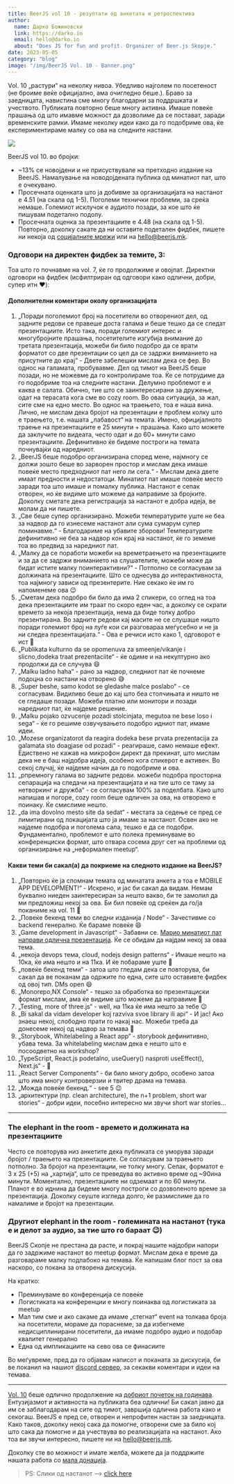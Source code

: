 ```yaml
---
title: BeerJS vol 10 - резултати од анкетата и ретроспектива
author:
  name: Дарко Божиновски
  link: https://darko.io
  email: hello@darko.io
  about: "Does JS for fun and profit. Organizer of Beer.js Skopje."
date: 2023-05-05
category: "blog"
image: "/img/BeerJS Vol. 10 - Banner.png"
---
```


Vol. 10 „растури“ на неколку нивоа. Убедливо најголем по посетеност (не броиме веќе официјално, ама очигледно беше.).
Браво за заедницата, навистина сме многу благодарни за поддршката и учеството. Публиката повторно беше многу активна.
Имаше повеќе прашања од што имавме можност да дозволиме да се постават, заради временските рамки. Имаме неколку идеи
како да го подобриме ова, ќе експериментираме малку со ова на следните настани.

<img src="/img/BeerJS Vol. 10 - Banner.png" />

BeerJS vol 10. во бројки:

- ~13% се новојдени и не присуствувале на претходно издание на BeerJS. Намалување на новодојдената публика од минатиот
  пат, што е очекувано.
- Просечната оценката што ја добивме за организацијата на настанот е 4.51 (на скала од 1-5). Поголеми технички проблеми,
  за среќа немаше. Големиот исклучок е аудиото позади, за кое што ќе пишувам подетално подолу.
- Просечната оценка за презентациите е 4.48 (на скала од 1-5). Повторно, доколку сакате да ни оставите подетален фидбек,
  пишете ни некоја од [социјалните мрежи](/contact) или на [hello@beerjs.mk](mailto:hello@beerjs.mk).

### Одговори на директен фидбек за темите, 3:

Тоа што го почнавме на vol. 7, ќе го продолжиме и овојпат. Директни одговори на фидбек (исфилтриран од одговори како
одлични, добри, супер итн ❤️):

#### Дополнителни коментари околу организацијата

1. „Поради поголемиот број на посетители во отворениот дел, од задните редови се правеше доста галама и беше тешко да се
   следат презентациите. Исто така, поради големиот интерес и многубројните прашања, посетителите изгубија внимание до
   третата презентација, можеби би било подобро да се врати форматот со две презентации со цел да се задржи вниманието
   на присутните до крај“ - Двете забелешки мислам дека се фер. Во однос на галамата, пробувавме. Дел од тимот на BeerJS
   беше позади, но не можевме да го контролираме тоа. Ќе се потрудиме да го подобриме тоа на следните настани. Делумно
   проблемот е и каква е салата. Обично, тие што се заинтересирани за дружење, одат на терасата кога сме во cozy room.
   Во оваа ситуација, за жал, сите сме на едно место. Во однос на траењето, тоа е наша вина. Лично, не мислам дека
   бројот на презентации е проблем колку што е траењето, т.е. нашата „лабавост“ на темата. Имено, официјалното траење на
   презентациите е 25 минути + прашања. Како што можете да заклучите по видеата, често одат и до 60+ минути само
   презентациите. Дефинитивно ќе бидеме построги на темата почнувајќи од наредниот.
2. „BeerJS беше подобро организирана според мене, најмногу се должи зошто беше во зарворен простор и мислам дека имаше
   повеќе место предходниот пат него ли сега.“ - Мислам дека двете имаат предности и недостатоци. Минатиот пат имаше
   повеќе место заради тоа што имаше и помалку публика. Настанот е сепак отворен, но ќе видиме што можеме да направиме
   за бројките. Доколку сметате дека регистрација за настанот е добра идеја, ве молам да ни пишете.
3. „Све беше супер организирано. Можеби температурите уште не беа за надвор да го изнесеме настанот али сума сумарум
   супер поминавме.“ - Благодариме на убавите зборови! Температурите дефинитивно не беа за надвор кон крај на настанот,
   ќе го земеме тоа во предвид за наредниот пат.
4. „Малку да се поработи можеби на времетраењето на презентациите и за да се задржи вниманието на слушателите, можеби
   може да бидат истите малку поинтерактивни?“ - Потполно се согласувам за должината на презентациите. Што се однесува
   до интерактивноста, тоа најмногу зависи од презентерите. Ние секако ќе им го напоменеме ова 😉
5. „Сметам дека подобро би било да има 2 спикери, со оглед на тоа дека презентациите им траат по скоро еден час, а
   доколку се скрати времето за некоја презентација, нема да биде толку добро презентирана. Во задните редови кај масите
   не се слушаше ништо поради големиот број на луѓе кои си разговараа меѓусебно и не ја ни следеа презентацијата.“ - Ова
   е речиси исто како 1, одговорот е ист 🍻
6. „Publikata kulturno da se opomenuva za smeenje/vikanje i slicno,dodeka traat prezentaciite“ - ќе одиме и на
   некултурно ако продолжи да се случува 😄
7. „Malku ladno haha“ - рано за надвор, следниот пат ќе почнеме подоцна со настани на отворено 😅
8. „Super beshe, samo kodot se gledashe malce poslabo“ - се согласувам. Видиливо беше до кај што беа столчињата и ништо
   не се гледаше позади. Можеби платно или монитори и позади наредниот пат, ќе најдеме решение.
9. „Malku pojako ozvucenje pozadi stolcinjata, megutoa ne bese loso i sega“ - ќе го решиме озвучувањето подобро идниот
   пат, имаме идеи.
10. „Mozese organizatorot da reagira dodeka bese prvata prezentacija za galamata sto doagjase od pozadi“ - реагираше,
    само немаше ефект. Едиствено не кажав на микрофон директ да прекинат, што мислам дека не е баш најдобра идеја,
    особено кога спикерот е активен. Во секој случај, ќе најдеме начин да го подобриме и ова.
11. „pпремногу галама во задните редови. можеби подобра просторна сепарација на следачи на презентацијата и на тие што
    се таму за нетворкинг и дружба“ - се согласувам 100% за поделбата. Како што напишав и погоре, cozy room беше одличен
    за ова, на отворено е поинаку. Ќе смислиме нешто.
12. „da ima dovolno mesto site da sedat“ - местата за седење се пред се лимитирани од локацијата што ја имаме за
    настанот. Освен ако не најдеме подобра и поголема сала, тешко е да се подобри. Фундаментално, проблемот е што полека
    преминуваме во конференциски формат, што отвара сосема друг сет на проблеми од организирање на „неформален meetup“.

#### Какви теми би сакал(а) да покриеме на следното издание на BeerJS?

1. „Повторно ќе ја спомнам темата од минатата анкета а тоа е MOBILE APP DEVELOPMENT!“ - Искрено, и јас би сакал да
   видам. Немам буквално ниеден заинтересиран за нешто вакво, би те замолил да ми предложиш некој за ова. Би бил повеќе
   од среќен да го/ја поканиме на vol. 11 🍻
2. „Повеќе бекенд теми во следни изданија / Node“ - Зачестивме со backend генерално. Ќе бараме повеќе 😄
3. „Game development in Javascript“ - Забавни се. [Марио минатиот пат направи одлична презентација](/events/vol-9). Ќе
   се обидам да најдам некој за оваа тема.
4. „некоја devops тема, cloud, nodejs design patterns“ - Имаше нешто на 10ка, ќе има нешто и на 11ка. И ќе побараме уште
   🍻
5. „повеќе бекенд теми“ - затоа што гледам дека се повторува, би сакал да ве поканам да одржите по една, сите што
   оставивте фидбек од овој тип. DMs open 😄
6. „Monorepo,NX Console“ - тешко за обработка во презентациски формат мислам, ама ќе видиме што можеме да направиме 🍻
7. „Testing, more of three.js“ - well, на 11ка ќе има нешто за тебе 😉
8. „Bi sakal da vidam developer koj razviva svoe library ili api“ - И јас! Ако знаеш некој, слободно прати го накај нас.
   Можеби треба да донесеме некој од надвор за темава 🤔
9. „Storybook, Whitelabeling a React app“ - storybook дефинитивно, убава тема. За whitelabeling мислам дека е нешто што
   е посоодветно на workshop?
10. „TypeScript, React.js podetalno, useQuery() nasproti useEffect(), Next.js“ - 🍻
11. „React Server Components“ - би било многу добро, особено затоа што има многу контроверзии и твитер драма на темава.
12. „Можда повеќе бекенд.“ - see 5 😉
13. „архитектури (пр. clean architecture), the n+1 problem, short war stories“ - добри идеи, посебно интересно ми звучи
    short war stories...

---

### The elephant in the room - времето и должината на презентациите

Често се повторува низ анкетите дека публиката се уморува заради бројот / траењето на презентациите. Се согласувам за
траењето потполно. За бројот на презентации, не толку многу. Сепак, форматот е 3 х 25 (+5) на „хартија“, што се
преведува во активно време од ~90ина минути. Моментално, презентациите ни одземаат и по 60 минути. Планот е во иднина да
бидеме многу построги со дозволеното време за презентација. Доколку сеуште изгледа долго, ќе размислиме да го намалиме и
бројот на презентации.

### Другиот elephant in the room - големината на настанот (тука е и делот за аудио, за тие што го бараат 😉)

BeerJS Скопје не престана да расте, и покрај нашите најдобри напори да го задржиме настанот во meetup формат. Мислам
дека е време да разговараме малку подлабоко на темава. Ќе напишам блог пост за ова наскоро, со покана за отворена
дискусија.

На кратко:

- Преминуваме во конференција се повеќе
- Логистиката на конференции е многу поинаква од логистиката за meetup
- Мал тим сме и ако сакаме да имаме „стегнат“ event на толкава броја на посетители, мораме да пораснеме, за да избегнеме
  недисциплинирани посетители, да имаме подобро аудио и подобар квалитет генерално
- Една од импликациите на сево ова се финасиите

Во меѓувреме, пред да го објавам написот и поканата за дискусија, би ве поканил на нашиот
[discord сервер](https://discord.gg/KFwsH7jc), за секакви коментари и идеи на темава.

---

[Vol. 10](/events/vol-10) беше одлично продолжение на [добриот почеток на годинава](/events/vol-9). Ентузијазмот и
активноста на публиката беа одлични! Би сакал јавно да им се заблагодарам на сите од тимот, завршија одлична работа како
и секогаш. BeerJS е пред се, отворен и непрофитен настан за заедницата. Како таков, доколку некој сака да помогне,
отворени сме за било кој што сака да помогне и да учествува во реализацијата на настанот. Ако тоа ви звучи интересно,
пишете ни на [hello@beerjs.mk](mailto:hello@beerjs.mk).

Доколку сте во можност и имате желба, можете да ја поддржите нашата работа со [мала донација](/donate).

> PS: Слики од настанот --> [click here](https://photos.app.goo.gl/25fYRSGneq4xYAJD7)
